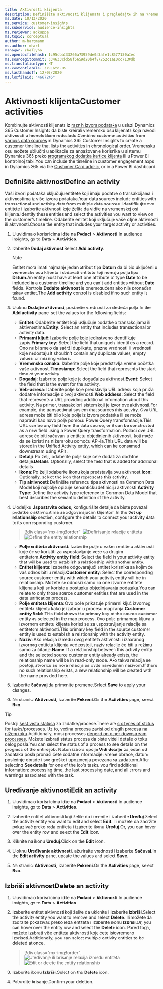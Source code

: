 ```yaml
---
title: Aktivnosti klijenta
description: Definišite aktivnosti klijenata i pregledajte ih na vremenskoj osi klijenata.
ms.date: 10/13/2020
ms.service: customer-insights
ms.subservice: audience-insights
ms.reviewer: adkuppa
ms.topic: conceptual
author: m-hartmann
ms.author: mhart
manager: shellyha
ms.openlocfilehash: 1c95cba333266a73959de0a3afe1c8677130a3ec
ms.sourcegitcommit: 334633cbd58f5659d20b4f87252c1a10cc7130db
ms.translationtype: HT
ms.contentlocale: sr-Latn-RS
ms.lasthandoff: 12/03/2020
ms.locfileid: "4667246"
---
```

# <a name="customer-activities"></a><span data-ttu-id="86af1-103">Aktivnosti klijenta</span><span class="sxs-lookup"><span data-stu-id="86af1-103">Customer activities</span></span>

<span data-ttu-id="86af1-104">Kombinujte aktivnosti klijenata iz [raznih izvora podataka](data-sources.md) u usluzi Dynamics 365 Customer Insights da biste kreirali vremensku osu klijenata koja navodi aktivnosti u hronološkom redosledu.</span><span class="sxs-lookup"><span data-stu-id="86af1-104">Combine customer activities from [various data sources](data-sources.md) in Dynamics 365 Customer Insights to create a customer timeline that lists the activities in chronological order.</span></span> <span data-ttu-id="86af1-105">Vremensku osu možete uključiti u aplikacije za angažovanje korisnika u sistemu Dynamics 365 preko [programskog dodatka kartice klijenta](customer-card-add-in.md) ili u Power BI kontrolnoj tabli.</span><span class="sxs-lookup"><span data-stu-id="86af1-105">You can include the timeline in customer engagement apps in Dynamics 365 via the [Customer Card add-in](customer-card-add-in.md), or in a Power BI dashboard.</span></span>

## <a name="define-an-activity"></a><span data-ttu-id="86af1-106">Definišite aktivnost</span><span class="sxs-lookup"><span data-stu-id="86af1-106">Define an activity</span></span>

<span data-ttu-id="86af1-107">Vaši izvori podataka uključuju entitete koji imaju podatke o transakcijama i aktivnostima iz više izvora podataka.</span><span class="sxs-lookup"><span data-stu-id="86af1-107">Your data sources include entities with transactional and activity data from multiple data sources.</span></span> <span data-ttu-id="86af1-108">Identifikujte ove entitete i izaberite aktivnosti koje želite da vidite na vremenskoj osi klijenta.</span><span class="sxs-lookup"><span data-stu-id="86af1-108">Identify these entities and select the activities you want to view on the customer's timeline.</span></span> <span data-ttu-id="86af1-109">Odaberite entitet koji uključuje vaše ciljne aktivnosti ili aktivnosti.</span><span class="sxs-lookup"><span data-stu-id="86af1-109">Choose the entity that includes your target activity or activities.</span></span>

1. <span data-ttu-id="86af1-110">U uvidima o korisnicima idite na **Podaci** > **Aktivnosti**.</span><span class="sxs-lookup"><span data-stu-id="86af1-110">In audience insights, go to **Data** > **Activities**.</span></span>

1. <span data-ttu-id="86af1-111">Izaberite **Dodaj aktivnost**.</span><span class="sxs-lookup"><span data-stu-id="86af1-111">Select **Add activity**.</span></span>

   > [!NOTE]
   > <span data-ttu-id="86af1-112">Entitet mora imati najmanje jedan atribut tipa **Datum** da bi bio uključeni u vremensku osu klijenta i dodavati entitete koji nemaju polja tipa **Datum**.</span><span class="sxs-lookup"><span data-stu-id="86af1-112">An entity must have at least one attribute of type **Date** to be included in a customer timeline and you can't add entities without **Date** fields.</span></span> <span data-ttu-id="86af1-113">Kontrola **Dodajte aktivnost** je onemogućena ako nije pronađen takav entitet.</span><span class="sxs-lookup"><span data-stu-id="86af1-113">The **Add activity** control is disabled if no such entity is found.</span></span>

1. <span data-ttu-id="86af1-114">U oknu **Dodajte aktivnost**, postavite vrednosti za sledeća polja:</span><span class="sxs-lookup"><span data-stu-id="86af1-114">In the **Add activity** pane, set the values for the following fields:</span></span>

   - <span data-ttu-id="86af1-115">**Entitet**: Odaberite entitet koji uključuje podatke o transakcijama ili aktivnostima.</span><span class="sxs-lookup"><span data-stu-id="86af1-115">**Entity**: Select an entity that includes transactional or activity data.</span></span>
   - <span data-ttu-id="86af1-116">**Primarni ključ**: Izaberite polje koje jedinstveno identifikuje zapis.</span><span class="sxs-lookup"><span data-stu-id="86af1-116">**Primary key**: Select the field that uniquely identifies a record.</span></span> <span data-ttu-id="86af1-117">Ono ne bi smelo da sadrži duplikate, prazne vrednosti ili vrednosti koje nedostaju.</span><span class="sxs-lookup"><span data-stu-id="86af1-117">It shouldn't contain any duplicate values, empty values, or missing values.</span></span>
   - <span data-ttu-id="86af1-118">**Vremenska oznaka**: Izaberite polje koje predstavlja vreme početka vaše aktivnosti.</span><span class="sxs-lookup"><span data-stu-id="86af1-118">**Timestamp**: Select the field that represents the start time of your activity.</span></span>
   - <span data-ttu-id="86af1-119">**Događaj**: Izaberite polje koje je događaj za aktivnost.</span><span class="sxs-lookup"><span data-stu-id="86af1-119">**Event**: Select the field that is the event for the activity.</span></span>
   - <span data-ttu-id="86af1-120">**Veb-adresa**: Izaberite polje koje predstavlja URL adresu koja pruža dodatne informacije o ovoj aktivnosti.</span><span class="sxs-lookup"><span data-stu-id="86af1-120">**Web address**: Select the field that represents a URL providing additional information about this activity.</span></span> <span data-ttu-id="86af1-121">Na primer, transakcioni sistem koji je izvor ove aktivnosti.</span><span class="sxs-lookup"><span data-stu-id="86af1-121">For example, the transactional system that sources this activity.</span></span> <span data-ttu-id="86af1-122">Ova URL adresa može biti bilo koje polje iz izvora podataka ili se može napraviti kao novo polje pomoću Power Query transformacije.</span><span class="sxs-lookup"><span data-stu-id="86af1-122">This URL can be any field from the data source, or it can be constructed as a new field using a Power Query transformation.</span></span> <span data-ttu-id="86af1-123">Podaci ove URL adrese će biti sačuvani u entitetu objedinjenih aktivnosti, koji može da se koristi na nižem toku pomoću API-ja.</span><span class="sxs-lookup"><span data-stu-id="86af1-123">This URL data will be stored in the Unified Activity entity, which can be consumed downstream using APIs.</span></span>
   - <span data-ttu-id="86af1-124">**Detalji**: Po želji, odaberite polje koje ćete dodati za dodatne detalje.</span><span class="sxs-lookup"><span data-stu-id="86af1-124">**Details**: Optionally, select the field that is added for additional details.</span></span>
   - <span data-ttu-id="86af1-125">**Ikona**: Po želji odaberite ikonu koja predstavlja ovu aktivnost.</span><span class="sxs-lookup"><span data-stu-id="86af1-125">**Icon**: Optionally, select the icon that represents this activity.</span></span>
   - <span data-ttu-id="86af1-126">**Tip aktivnosti**: Definišite referencu tipa aktivnosti na Common Data Model koji najbolje opisuje semantičku definiciju aktivnosti.</span><span class="sxs-lookup"><span data-stu-id="86af1-126">**Activity Type**: Define the activity type reference to Common Data Model that best describes the semantic definition of the activity.</span></span>

1. <span data-ttu-id="86af1-127">U odeljku **Uspostavite odnos**, konfigurišite detalje da biste povezali podatke o aktivnostima sa odgovarajućim klijentom.</span><span class="sxs-lookup"><span data-stu-id="86af1-127">In the **Set up relationship** section, configure the details to connect your activity data to its corresponding customer.</span></span>

   > [!div class="mx-imgBorder"]
   > <span data-ttu-id="86af1-128">![Definisanje relacije entiteta](media/activities-entities-define.png "Definisanje relacije entiteta")</span><span class="sxs-lookup"><span data-stu-id="86af1-128">![Define the entity relationship](media/activities-entities-define.png "Define the entity relationship")</span></span>

    - <span data-ttu-id="86af1-129">**Polje entiteta aktivnosti**: Izaberite polje u vašem entitetu aktivnosti koje će se koristiti za uspostavljanje veze sa drugim entitetom.</span><span class="sxs-lookup"><span data-stu-id="86af1-129">**Activity entity field**: Select the field in your activity entity that will be used to establish a relationship with another entity.</span></span>
    - <span data-ttu-id="86af1-130">**Entitet klijenta**: Izaberite odgovarajući entitet korisnika sa kojim će vaš odnos biti u relaciji.</span><span class="sxs-lookup"><span data-stu-id="86af1-130">**Customer entity**: Select the corresponding source customer entity with which your activity entity will be in relationship.</span></span> <span data-ttu-id="86af1-131">Možete se odnositi samo na one izvorne entitete klijenata koji se koriste u postupku objedinjavanja podataka.</span><span class="sxs-lookup"><span data-stu-id="86af1-131">You can relate to only those source customer entities that are used in the data unification process.</span></span>
    - <span data-ttu-id="86af1-132">**Polje entiteta klijenta**: Ovo polje prikazuje primarni ključ izvornog entiteta klijenta kako je izabran u procesu mapiranja.</span><span class="sxs-lookup"><span data-stu-id="86af1-132">**Customer entity field**: This field shows the primary key of the source customer entity as selected in the map process.</span></span> <span data-ttu-id="86af1-133">Ovo polje primarnog ključa u izvornom entitetu klijenta koristi se za uspostavljanje relacije sa entitetom aktivnosti.</span><span class="sxs-lookup"><span data-stu-id="86af1-133">This primary key field in the source customer entity is used to establish a relationship with the activity entity.</span></span>
    - <span data-ttu-id="86af1-134">**Naziv**: Ako relacija između ovog entiteta aktivnosti i izabranog izvornog entiteta klijenta već postoji, naziv relacije će biti u režimu samo za čitanje.</span><span class="sxs-lookup"><span data-stu-id="86af1-134">**Name**: If a relationship between this activity entity and the selected source customer entity already exists, the relationship name will be in read-only mode.</span></span> <span data-ttu-id="86af1-135">Ako takva relacija ne postoji, stvoriće se nova relacija sa ovde navedenim nazivom.</span><span class="sxs-lookup"><span data-stu-id="86af1-135">If there no such relationship exists, a new relationship will be created with the name provided here.</span></span>

1. <span data-ttu-id="86af1-136">Izaberite **Sačuvaj** da primenite promene.</span><span class="sxs-lookup"><span data-stu-id="86af1-136">Select **Save** to apply your changes.</span></span>

1. <span data-ttu-id="86af1-137">Na stranici **Aktivnosti**, izaberite **Pokreni**.</span><span class="sxs-lookup"><span data-stu-id="86af1-137">On the **Activities** page, select **Run**.</span></span>

> [!TIP]
> <span data-ttu-id="86af1-138">Postoji [šest vrsta statusa](system.md#status-types) za zadatke/procese.</span><span class="sxs-lookup"><span data-stu-id="86af1-138">There are [six types of status](system.md#status-types) for tasks/processes.</span></span> <span data-ttu-id="86af1-139">Uz to, većina procesa [zavisi od drugih procesa na nižem toku](system.md#refresh-policies).</span><span class="sxs-lookup"><span data-stu-id="86af1-139">Additionally, most processes [depend on other downstream processes](system.md#refresh-policies).</span></span> <span data-ttu-id="86af1-140">Možete izabrati status procesa da biste videli detalje o toku celog posla.</span><span class="sxs-lookup"><span data-stu-id="86af1-140">You can select the status of a process to see details on the progress of the entire job.</span></span> <span data-ttu-id="86af1-141">Nakon izbora opcije **Vidi detalje** za jedan od zadataka posla pronaći ćete dodatne informacije: vreme obrade, datum poslednje obrade i sve greške i upozorenja povezana sa zadatkom.</span><span class="sxs-lookup"><span data-stu-id="86af1-141">After selecting **See details** for one of the job's tasks, you find additional information: processing time, the last processing date, and all errors and warnings associated with the task.</span></span>

## <a name="edit-an-activity"></a><span data-ttu-id="86af1-142">Uređivanje aktivnosti</span><span class="sxs-lookup"><span data-stu-id="86af1-142">Edit an activity</span></span>

1. <span data-ttu-id="86af1-143">U uvidima o korisnicima idite na **Podaci** > **Aktivnosti**.</span><span class="sxs-lookup"><span data-stu-id="86af1-143">In audience insights, go to **Data** > **Activities**.</span></span>

2. <span data-ttu-id="86af1-144">Izaberite entitet aktivnosti koji želite da izmenite i izaberite **Uređuj**.</span><span class="sxs-lookup"><span data-stu-id="86af1-144">Select the activity entity you want to edit and select **Edit**.</span></span> <span data-ttu-id="86af1-145">Ili možete da zadržite pokazivač preko reda entiteta i izaberite ikonu **Uređuj**.</span><span class="sxs-lookup"><span data-stu-id="86af1-145">Or, you can hover over the entity row and select the **Edit** icon.</span></span>

3. <span data-ttu-id="86af1-146">Kliknite na ikonu **Uređuj**.</span><span class="sxs-lookup"><span data-stu-id="86af1-146">Click on the **Edit** icon.</span></span>

4. <span data-ttu-id="86af1-147">U oknu **Uređivanje aktivnosti**, ažurirajte vrednosti i izaberite **Sačuvaj**.</span><span class="sxs-lookup"><span data-stu-id="86af1-147">In the **Edit activity** pane, update the values and select **Save**.</span></span>

5. <span data-ttu-id="86af1-148">Na stranici **Aktivnosti**, izaberite **Pokreni**.</span><span class="sxs-lookup"><span data-stu-id="86af1-148">On the **Activities** page, select **Run**.</span></span>

## <a name="delete-an-activity"></a><span data-ttu-id="86af1-149">Izbriši aktivnost</span><span class="sxs-lookup"><span data-stu-id="86af1-149">Delete an activity</span></span>

1. <span data-ttu-id="86af1-150">U uvidima o korisnicima idite na **Podaci** > **Aktivnosti**.</span><span class="sxs-lookup"><span data-stu-id="86af1-150">In audience insights, go to **Data** > **Activities**.</span></span>

2. <span data-ttu-id="86af1-151">Izaberite entitet aktivnosti koji želite da uklonite i izaberite **Izbriši**.</span><span class="sxs-lookup"><span data-stu-id="86af1-151">Select the activity entity you want to remove and select **Delete**.</span></span> <span data-ttu-id="86af1-152">Ili možete da zadržite pokazivač preko reda entiteta i izaberite ikonu **Izbriši**.</span><span class="sxs-lookup"><span data-stu-id="86af1-152">Or, you can hover over the entity row and select the **Delete** icon.</span></span> <span data-ttu-id="86af1-153">Pored toga, možete izabrati više entiteta aktivnosti koje ćete istovremeno izbrisati.</span><span class="sxs-lookup"><span data-stu-id="86af1-153">Additionally, you can select multiple activity entities to be deleted at once.</span></span>
   > [!div class="mx-imgBorder"]
   > <span data-ttu-id="86af1-154">![Uređivanje ili brisanje relacija između entiteta](media/activities-entities-edit-delete.png "Uređivanje ili brisanje relacija između entiteta")</span><span class="sxs-lookup"><span data-stu-id="86af1-154">![Edit or delete the entity relationship](media/activities-entities-edit-delete.png "Edit or delete the entity relationship")</span></span>

3. <span data-ttu-id="86af1-155">Izaberite ikonu **Izbriši**.</span><span class="sxs-lookup"><span data-stu-id="86af1-155">Select on the **Delete** icon.</span></span>

4. <span data-ttu-id="86af1-156">Potvrdite brisanje.</span><span class="sxs-lookup"><span data-stu-id="86af1-156">Confirm your deletion.</span></span>
